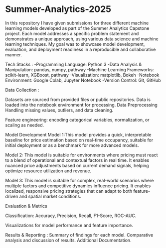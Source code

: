 # Summer-Analytics-2025

In this repository I have given submissions for three different machine learning models developed as part of the Summer Analytics Capstone project. Each model addresses a specific problem statement and demonstrates a unique approach, using various data science and machine learning techniques. My goal was to showcase model development, evaluation, and deployment readiness in a reproducible and collaborative manner.

Tech Stacks : 
-Programming Language: Python 3
-Data Analysis & Manipulation: pandas, numpy, pathway
-Machine Learning Frameworks: scikit-learn, XGBoost, pathway
-Visualization: matplotlib, Bokeh
-Notebook Environment: Google Colab, Jupyter Notebook
-Version Control: Git, GitHub

Data Collection :

Datasets are sourced from provided files or public repositories.
Data is loaded into the notebook environment for processing.
Data Preprocessing
Handling missing values, outliers, and data cleaning.

Feature engineering: encoding categorical variables, normalization, or scaling as needed.

Model Development
Model 1:This model provides a quick, interpretable baseline for price estimation based on real-time occupancy, suitable for initial deployment or as a benchmark for more advanced models.

Model 2: This model is suitable for environments where pricing must react to a blend of operational and contextual factors in real time. It enables nuanced price adjustments based on current demand signals, helping optimize resource utilization and revenue.

Model 3: This model is suitable for complex, real-world scenarios where multiple factors and competitive dynamics influence pricing. It enables localized, responsive pricing strategies that can adapt to both feature-driven and spatial market conditions.

Evaluation & Metrics

Classification: Accuracy, Precision, Recall, F1-Score, ROC-AUC.

Visualizations for model performance and feature importance.

Results & Reporting :
Summary of findings for each model.
Comparative analysis and discussion of results.
Additional Documentation.

